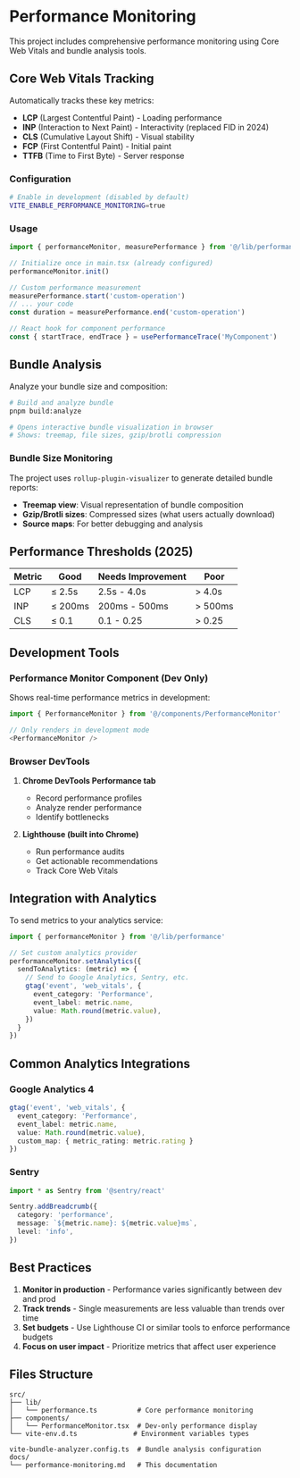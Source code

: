 # Performance Monitoring

This project includes comprehensive performance monitoring using Core Web Vitals and bundle analysis tools.

## Core Web Vitals Tracking

Automatically tracks these key metrics:
- **LCP** (Largest Contentful Paint) - Loading performance
- **INP** (Interaction to Next Paint) - Interactivity (replaced FID in 2024)
- **CLS** (Cumulative Layout Shift) - Visual stability
- **FCP** (First Contentful Paint) - Initial paint
- **TTFB** (Time to First Byte) - Server response

### Configuration

```bash
# Enable in development (disabled by default)
VITE_ENABLE_PERFORMANCE_MONITORING=true
```

### Usage

```typescript
import { performanceMonitor, measurePerformance } from '@/lib/performance'

// Initialize once in main.tsx (already configured)
performanceMonitor.init()

// Custom performance measurement
measurePerformance.start('custom-operation')
// ... your code
const duration = measurePerformance.end('custom-operation')

// React hook for component performance
const { startTrace, endTrace } = usePerformanceTrace('MyComponent')
```

## Bundle Analysis

Analyze your bundle size and composition:

```bash
# Build and analyze bundle
pnpm build:analyze

# Opens interactive bundle visualization in browser
# Shows: treemap, file sizes, gzip/brotli compression
```

### Bundle Size Monitoring

The project uses `rollup-plugin-visualizer` to generate detailed bundle reports:

- **Treemap view**: Visual representation of bundle composition
- **Gzip/Brotli sizes**: Compressed sizes (what users actually download)
- **Source maps**: For better debugging and analysis

## Performance Thresholds (2025)

| Metric | Good | Needs Improvement | Poor |
|--------|------|-------------------|------|
| LCP | ≤ 2.5s | 2.5s - 4.0s | > 4.0s |
| INP | ≤ 200ms | 200ms - 500ms | > 500ms |
| CLS | ≤ 0.1 | 0.1 - 0.25 | > 0.25 |

## Development Tools

### Performance Monitor Component (Dev Only)

Shows real-time performance metrics in development:

```typescript
import { PerformanceMonitor } from '@/components/PerformanceMonitor'

// Only renders in development mode
<PerformanceMonitor />
```

### Browser DevTools

1. **Chrome DevTools Performance tab**
   - Record performance profiles
   - Analyze render performance
   - Identify bottlenecks

2. **Lighthouse (built into Chrome)**
   - Run performance audits
   - Get actionable recommendations
   - Track Core Web Vitals

## Integration with Analytics

To send metrics to your analytics service:

```typescript
import { performanceMonitor } from '@/lib/performance'

// Set custom analytics provider
performanceMonitor.setAnalytics({
  sendToAnalytics: (metric) => {
    // Send to Google Analytics, Sentry, etc.
    gtag('event', 'web_vitals', {
      event_category: 'Performance',
      event_label: metric.name,
      value: Math.round(metric.value),
    })
  }
})
```

## Common Analytics Integrations

### Google Analytics 4
```typescript
gtag('event', 'web_vitals', {
  event_category: 'Performance',
  event_label: metric.name,
  value: Math.round(metric.value),
  custom_map: { metric_rating: metric.rating }
})
```

### Sentry
```typescript
import * as Sentry from '@sentry/react'

Sentry.addBreadcrumb({
  category: 'performance',
  message: `${metric.name}: ${metric.value}ms`,
  level: 'info',
})
```

## Best Practices

1. **Monitor in production** - Performance varies significantly between dev and prod
2. **Track trends** - Single measurements are less valuable than trends over time
3. **Set budgets** - Use Lighthouse CI or similar tools to enforce performance budgets
4. **Focus on user impact** - Prioritize metrics that affect user experience

## Files Structure

```
src/
├── lib/
│   └── performance.ts          # Core performance monitoring
├── components/
│   └── PerformanceMonitor.tsx  # Dev-only performance display
└── vite-env.d.ts              # Environment variables types

vite-bundle-analyzer.config.ts  # Bundle analysis configuration
docs/
└── performance-monitoring.md   # This documentation
```
